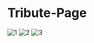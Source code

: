 # Tribute-Page
![1](https://github.com/yeshipratiksha/Tribute-Page/assets/136492279/e7e1d4ee-0d8f-4451-a202-60e78e7d23a7)
![2](https://github.com/yeshipratiksha/Tribute-Page/assets/136492279/03daf6d6-d5c7-4f93-ae6e-11fc712d55e0)
![3](https://github.com/yeshipratiksha/Tribute-Page/assets/136492279/9f661201-bc85-472d-91a2-2607c63466f1)

